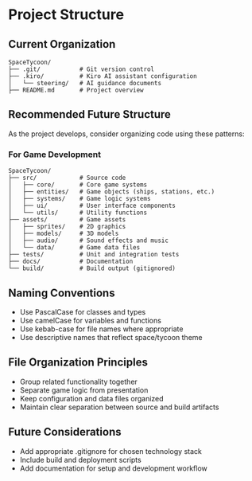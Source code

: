 # Project Structure

## Current Organization
```
SpaceTycoon/
├── .git/           # Git version control
├── .kiro/          # Kiro AI assistant configuration
│   └── steering/   # AI guidance documents
├── README.md       # Project overview
```

## Recommended Future Structure
As the project develops, consider organizing code using these patterns:

### For Game Development
```
SpaceTycoon/
├── src/            # Source code
│   ├── core/       # Core game systems
│   ├── entities/   # Game objects (ships, stations, etc.)
│   ├── systems/    # Game logic systems
│   ├── ui/         # User interface components
│   └── utils/      # Utility functions
├── assets/         # Game assets
│   ├── sprites/    # 2D graphics
│   ├── models/     # 3D models
│   ├── audio/      # Sound effects and music
│   └── data/       # Game data files
├── tests/          # Unit and integration tests
├── docs/           # Documentation
└── build/          # Build output (gitignored)
```

## Naming Conventions
- Use PascalCase for classes and types
- Use camelCase for variables and functions
- Use kebab-case for file names where appropriate
- Use descriptive names that reflect space/tycoon theme

## File Organization Principles
- Group related functionality together
- Separate game logic from presentation
- Keep configuration and data files organized
- Maintain clear separation between source and build artifacts

## Future Considerations
- Add appropriate .gitignore for chosen technology stack
- Include build and deployment scripts
- Add documentation for setup and development workflow